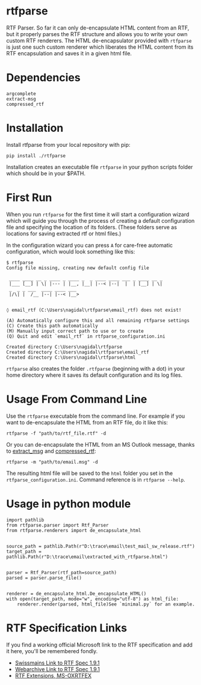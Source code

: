 # rtfparse

RTF Parser. So far it can only de-encapsulate HTML content from an RTF, but it properly parses the RTF structure and allows you to write your own custom RTF renderers. The HTML de-encapsulator provided with `rtfparse` is just one such custom renderer which liberates the HTML content from its RTF encapsulation and saves it in a given html file.

# Dependencies

```
argcomplete
extract-msg
compressed_rtf
```

# Installation

Install rtfparse from your local repository with pip:

    pip install ./rtfparse

Installation creates an executable file `rtfparse` in your python scripts folder which should be in your $PATH. 

# First Run

When you run `rtfparse` for the first time it will start a configuration wizard which will guide you through the process of creating a default configuration file and specifying the location of its folders. (These folders serve as locations for saving extracted rtf or html files.)

In the configuration wizard you can press `A` for care-free automatic configuration, which would look something like this:

```
$ rtfparse
Config file missing, creating new default config file

 ____ ____ __ _ ____ _ ____ _  _ ____ ____ ___ _ ____ __ _
 |___ [__] | \| |--- | |__, |__| |--< |--|  |  | [__] | \|
 _  _ _ ___  ____ ____ ___
 |/\| |  /__ |--| |--< |__>


◊ email_rtf (C:\Users\nagidal\rtfparse\email_rtf) does not exist!

(A) Automatically configure this and all remaining rtfparse settings
(C) Create this path automatically
(M) Manually input correct path to use or to create
(Q) Quit and edit `email_rtf` in rtfparse_configuration.ini

Created directory C:\Users\nagidal\rtfparse
Created directory C:\Users\nagidal\rtfparse\email_rtf
Created directory C:\Users\nagidal\rtfparse\html
```

`rtfparse` also creates the folder `.rtfparse` (beginning with a dot) in your home directory where it saves its default configuration and its log files.

# Usage From Command Line

Use the `rtfparse` executable from the command line. For example if you want to de-encapsulate the HTML from an RTF file, do it like this:

    rtfparse -f "path/to/rtf_file.rtf" -d

Or you can de-encapsulate the HTML from an MS Outlook message, thanks to [extract_msg](https://github.com/TeamMsgExtractor/msg-extractor) and [compressed_rtf](https://github.com/delimitry/compressed_rtf):

    rtfparse -m "path/to/email.msg" -d

The resulting html file will be saved to the `html` folder you set in the `rtfparse_configuration.ini`. Command reference is in `rtfparse --help`.

# Usage in python module

```
import pathlib
from rtfparse.parser import Rtf_Parser
from rtfparse.renderers import de_encapsulate_html


source_path = pathlib.Path(r"D:\trace\email\test_mail_sw_release.rtf")
target_path = pathlib.Path(r"D:\trace\email\extracted_with_rtfparse.html")


parser = Rtf_Parser(rtf_path=source_path)
parsed = parser.parse_file()


renderer = de_encapsulate_html.De_encapsulate_HTML()
with open(target_path, mode="w", encoding="utf-8") as html_file:
    renderer.render(parsed, html_file)See `minimal.py` for an example.
```

# RTF Specification Links

If you find a working official Microsoft link to the RTF specification and add it here, you'll be remembered fondly.

* [Swissmains Link to RTF Spec 1.9.1](https://manuals.swissmains.com/pages/viewpage.action?pageId=1376332&preview=%2F1376332%2F10620104%2FWord2007RTFSpec9.pdf)
* [Webarchive Link to RTF Spec 1.9.1](https://web.archive.org/web/20190708132914/http://www.kleinlercher.at/tools/Windows_Protocols/Word2007RTFSpec9.pdf)
* [RTF Extensions, MS-OXRTFEX](https://docs.microsoft.com/en-us/openspecs/exchange_server_protocols/ms-oxrtfex/411d0d58-49f7-496c-b8c3-5859b045f6cf)
